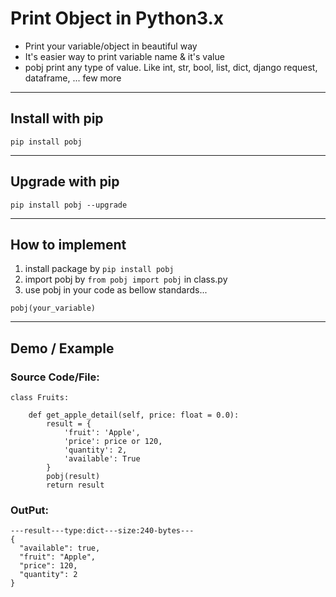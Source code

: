 # Print Object in Python3.x

- Print your variable/object in beautiful way
- It's easier way to print variable name & it's value
- pobj print any type of value. Like int, str, bool, list, dict, django request, dataframe, ... few more

---
## Install with pip
```
pip install pobj
```

---
## Upgrade with pip
```
pip install pobj --upgrade
```

---
## How to implement
1) install package by `pip install pobj`
2) import pobj by `from pobj import pobj` in class.py
3) use pobj in your code as bellow standards...
```
pobj(your_variable)
```

---
## Demo / Example

### Source Code/File:
```
class Fruits:

    def get_apple_detail(self, price: float = 0.0):
        result = {
            'fruit': 'Apple',
            'price': price or 120,
            'quantity': 2,
            'available': True
        }
        pobj(result)
        return result

```

### OutPut:
```
---result---type:dict---size:240-bytes---
{
  "available": true,
  "fruit": "Apple",
  "price": 120,
  "quantity": 2
}

```